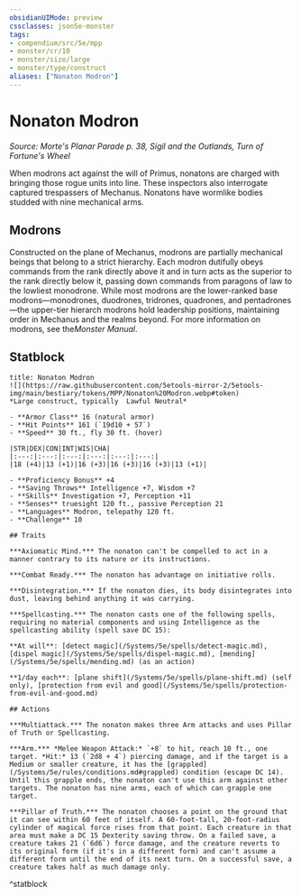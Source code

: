 ```yaml
---
obsidianUIMode: preview
cssclasses: json5e-monster
tags:
- compendium/src/5e/mpp
- monster/cr/10
- monster/size/large
- monster/type/construct
aliases: ["Nonaton Modron"]
---
```

# Nonaton Modron
*Source: Morte's Planar Parade p. 38, Sigil and the Outlands, Turn of Fortune's Wheel*  

When modrons act against the will of Primus, nonatons are charged with bringing those rogue units into line. These inspectors also interrogate captured trespassers of Mechanus. Nonatons have wormlike bodies studded with nine mechanical arms.

## Modrons

Constructed on the plane of Mechanus, modrons are partially mechanical beings that belong to a strict hierarchy. Each modron dutifully obeys commands from the rank directly above it and in turn acts as the superior to the rank directly below it, passing down commands from paragons of law to the lowliest monodrone. While most modrons are the lower-ranked base modrons—monodrones, duodrones, tridrones, quadrones, and pentadrones—the upper-tier hierarch modrons hold leadership positions, maintaining order in Mechanus and the realms beyond. For more information on modrons, see the*Monster Manual*.

## Statblock

```ad-statblock
title: Nonaton Modron
![](https://raw.githubusercontent.com/5etools-mirror-2/5etools-img/main/bestiary/tokens/MPP/Nonaton%20Modron.webp#token)
*Large construct, typically  Lawful Neutral*

- **Armor Class** 16 (natural armor)
- **Hit Points** 161 (`19d10 + 57`)
- **Speed** 30 ft., fly 30 ft. (hover)

|STR|DEX|CON|INT|WIS|CHA|
|:---:|:---:|:---:|:---:|:---:|:---:|
|18 (+4)|13 (+1)|16 (+3)|16 (+3)|16 (+3)|13 (+1)|

- **Proficiency Bonus** +4
- **Saving Throws** Intelligence +7, Wisdom +7
- **Skills** Investigation +7, Perception +11
- **Senses** truesight 120 ft., passive Perception 21
- **Languages** Modron, telepathy 120 ft.
- **Challenge** 10

## Traits

***Axiomatic Mind.*** The nonaton can't be compelled to act in a manner contrary to its nature or its instructions.

***Combat Ready.*** The nonaton has advantage on initiative rolls.

***Disintegration.*** If the nonaton dies, its body disintegrates into dust, leaving behind anything it was carrying.

***Spellcasting.*** The nonaton casts one of the following spells, requiring no material components and using Intelligence as the spellcasting ability (spell save DC 15):

**At will**: [detect magic](/Systems/5e/spells/detect-magic.md), [dispel magic](/Systems/5e/spells/dispel-magic.md), [mending](/Systems/5e/spells/mending.md) (as an action)

**1/day each**: [plane shift](/Systems/5e/spells/plane-shift.md) (self only), [protection from evil and good](/Systems/5e/spells/protection-from-evil-and-good.md)

## Actions

***Multiattack.*** The nonaton makes three Arm attacks and uses Pillar of Truth or Spellcasting.

***Arm.*** *Melee Weapon Attack:* `+8` to hit, reach 10 ft., one target. *Hit:* 13 (`2d8 + 4`) piercing damage, and if the target is a Medium or smaller creature, it has the [grappled](/Systems/5e/rules/conditions.md#grappled) condition (escape DC 14). Until this grapple ends, the nonaton can't use this arm against other targets. The nonaton has nine arms, each of which can grapple one target.

***Pillar of Truth.*** The nonaton chooses a point on the ground that it can see within 60 feet of itself. A 60-foot-tall, 20-foot-radius cylinder of magical force rises from that point. Each creature in that area must make a DC 15 Dexterity saving throw. On a failed save, a creature takes 21 (`6d6`) force damage, and the creature reverts to its original form (if it's in a different form) and can't assume a different form until the end of its next turn. On a successful save, a creature takes half as much damage only.
```
^statblock